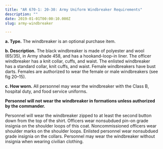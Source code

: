 ```yaml
---
title: "AR 670-1: 20-30: Army Uniform Windbreaker Requirements"
description: ""
date: 2019-01-01T00:00:10.000Z
slug: army-windbreaker

---
```


<strong>a. Type.</strong> The windbreaker is an optional purchase item.

<strong>b. Description.</strong> The black windbreaker is made of polyester and wool (65/35), in Army shade 458, and has a hookand-loop-in liner. The officer windbreaker has a knit collar, cuffs, and waist. The enlisted windbreaker has a standard collar, knit cuffs, and waist. Female windbreakers have bust darts. Females are authorized to wear the female or male windbreakers (see fig 20–15).

<strong>c. How worn.</strong> All personnel may wear the windbreaker with the Class B, hospital duty, and food service uniforms.

<strong>Personnel will not wear the windbreaker in formations unless authorized by the commander. </strong>

Personnel will wear the windbreaker zipped to at least the second button down from the top of the shirt. Officers wear nonsubdued pin-on grade insignia on the shoulder loops of this coat. Noncommissioned officers wear shoulder marks on the shoulder loops. Enlisted personnel wear nonsubdued grade insignia on the collars. Personnel may wear the windbreaker without insignia when wearing civilian clothing.
